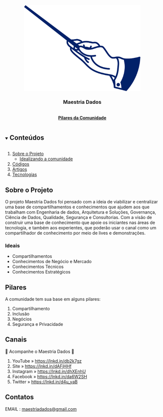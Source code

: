 
<!-- PROJECT LOGO -->
<br />
<p align="center">
  <a href="https://github.com/maestriadados/maestriadados">
    <img src="maestriadadosPrancheta 21.png" width="380" height="280">
  </a>

  <h3 align="center">Maestria Dados</h3>

  <p align="center">
    <br />
    <a href="https://youtu.be/2C6OC6cBwKc"><strong>Pilares da Comunidade</strong></a>
    <br />
  </p>
</p>


<!-- TABLE OF CONTENTS -->
<details open="open">
  <summary><h2 style="display: inline-block">Conteúdos</h2></summary>
  <ol>
    <li>
      <a href="#Sobre o Projeto">Sobre o Projeto</a>
      <ul>
        <li><a href="#Ideais">Idealizando a comunidade</a></li>
      </ul>
    </li>
    <li><a href="#Pilares">Códigos</a></li>
    <li><a href="#Canais">Artigos</a></li>
    <li><a href="#Contato">Tecnologias</a></li>
  </ol>
</details>



<!-- ABOUT THE PROJECT -->
## Sobre o Projeto

O projeto Maestria Dados foi pensado com a ideia de viabilizar e centralizar uma base de compartilhamentos e conhecimentos que ajudem aos que trabalham com Engenharia de dados, Arquitetura e Soluções, Governança, Ciência de Dados, Qualidade, Segurança e Consultorias. Com a visão de construir uma base de conhecimento que apoie os iniciantes nas áreas de tecnologia, e também aos experientes, que poderão usar o canal como um compartilhador de conhecimento por meio de lives e demonstrações.


### Ideais

* Compartilhamentos
* Conhecimentos de Negócio e Mercado
* Conhecimentos Técnicos
* Conhecimentos Estratégicos


<!-- GETTING STARTED -->
## Pilares

A comunidade tem sua base em alguns pilares:

1. Compartilhamento
2. Inclusão
3. Negócios
4. Segurança e Privacidade


<!-- ROADMAP -->
## Canais

💎 Acompanhe o Maestria Dados 💎


1. YouTube » https://lnkd.in/db2k7gz
2. Site » https://lnkd.in/dAFjHHf
3. Instagram » https://lnkd.in/dhXEnhU
4. Facebook » https://lnkd.in/da6W2SH
5. Twitter » https://lnkd.in/d4u_yaB


<!-- CONTRIBUTING -->
## Contatos

EMAIL : maestriadados@gmail.com

